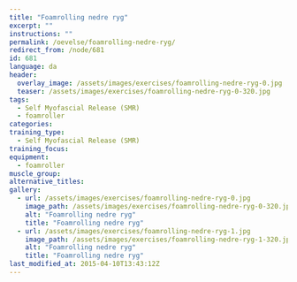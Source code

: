 ```yaml
---
title: "Foamrolling nedre ryg"
excerpt: ""
instructions: ""
permalink: /oevelse/foamrolling-nedre-ryg/
redirect_from: /node/681
id: 681
language: da
header:
  overlay_image: /assets/images/exercises/foamrolling-nedre-ryg-0.jpg
  teaser: /assets/images/exercises/foamrolling-nedre-ryg-0-320.jpg
tags:
  - Self Myofascial Release (SMR)
  - foamroller
categories:
training_type: 
  - Self Myofascial Release (SMR)
training_focus: 
equipment:
  - foamroller
muscle_group:
alternative_titles:
gallery:
  - url: /assets/images/exercises/foamrolling-nedre-ryg-0.jpg
    image_path: /assets/images/exercises/foamrolling-nedre-ryg-0-320.jpg
    alt: "Foamrolling nedre ryg"
    title: "Foamrolling nedre ryg"
  - url: /assets/images/exercises/foamrolling-nedre-ryg-1.jpg
    image_path: /assets/images/exercises/foamrolling-nedre-ryg-1-320.jpg
    alt: "Foamrolling nedre ryg"
    title: "Foamrolling nedre ryg"
last_modified_at: 2015-04-10T13:43:12Z
---
```



